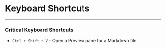 # Keyboard Shortcuts

---

### Critical Keyboard Shortcuts
- `Ctrl + Shift + V` - Open a Preview pane for a Markdown file
